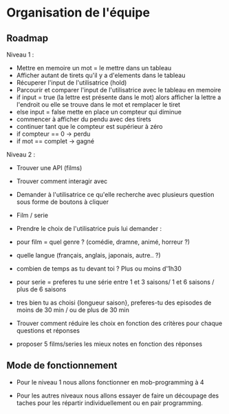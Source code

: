 # Organisation de l'équipe

## Roadmap

Niveau 1 :
- Mettre en memoire un mot = le mettre dans un tableau
- Afficher autant de tirets qu'il y a d'elements dans le tableau
- Récuperer l'input de l'utilisatrice (hold)
- Parcourir et comparer l'input de l'utilisatrice avec le tableau en memoire
- if input = true (la lettre est présente dans le mot) alors afficher la lettre a l'endroit ou elle se trouve dans le mot et remplacer le tiret
- else input = false mette en place un compteur qui diminue
- commencer à afficher du pendu avec des tirets
- continuer tant que le compteur est supérieur à zéro
- if compteur == 0 -> perdu
- if mot == complet -> gagné

Niveau 2 :
- Trouver une API (films)
- Trouver comment interagir avec
- Demander à l'utilisatrice ce qu'elle recherche avec plusieurs question sous forme de boutons à cliquer
- Film / serie
- Prendre le choix de l'utilisatrice puis lui demander :
- pour film = quel genre ? (comédie, dramne, animé, horreur ?)
- quelle langue (français, anglais, japonais, autre.. ?)
- combien de temps as tu devant toi ? Plus ou moins d'1h30

- pour serie = preferes tu une série entre 1 et 3 saisons/ 1 et 6 saisons / plus de 6 saisons
- tres bien tu as choisi {longueur saison}, preferes-tu des episodes de moins de 30 min / ou de plus de 30 min

- Trouver comment réduire les choix en fonction des critères pour chaque questions et réponses
- proposer 5 films/series les mieux notes en fonction des réponses


## Mode de fonctionnement 

- Pour le niveau 1 nous allons fonctionner en mob-programming à 4

- Pour les autres niveaux nous allons essayer de faire un découpage des taches pour les répartir individuellement ou en pair programming. 

